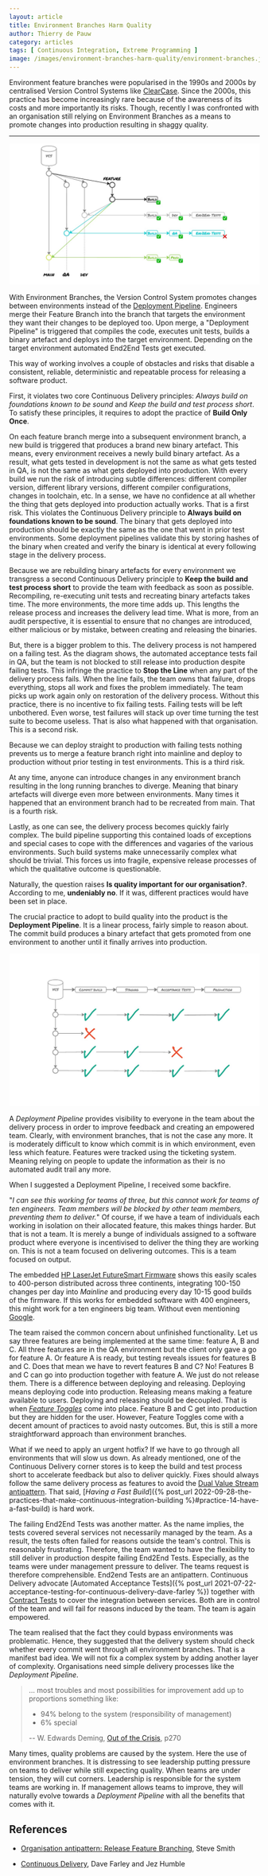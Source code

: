```yaml
---
layout: article
title: Environment Branches Harm Quality
author: Thierry de Pauw
category: articles
tags: [ Continuous Integration, Extreme Programming ]
image: /images/environment-branches-harm-quality/environment-branches.jpg
---
```


Environment feature branches were popularised in the 1990s and 2000s by centralised Version Control Systems like [ClearCase](https://en.wikipedia.org/wiki/IBM_DevOps_Code_ClearCase). Since the 2000s, this practice has become increasingly rare because of the awareness of its costs and more importantly its risks. Though, recently I was confronted with an organisation still relying on Environment Branches as a means to promote changes into production resulting in shaggy quality.

---

![Environment Branches](/images/environment-branches-harm-quality/environment-branches.jpg)

With Environment Branches, the Version Control System promotes changes between environments instead of the [Deployment Pipeline](https://continuousdelivery.com/implementing/patterns/). Engineers merge their Feature Branch into the branch that targets the environment they want their changes to be deployed too. Upon merge, a "Deployment Pipeline" is triggered that compiles the code, executes unit tests, builds a binary artefact and deploys into the target environment. Depending on the target environment automated End2End Tests get executed.

This way of working involves a couple of obstacles and risks that disable a consistent, reliable, deterministic and repeatable process for releasing a software product.

First, it violates two core Continuous Delivery principles: *Always build on foundations known to be sound* and *Keep the build and test process short*. To satisfy these principles, it requires to adopt the practice of **Build Only Once**.

On each feature branch merge into a subsequent environment branch, a new build is triggered that produces a brand new binary artefact. This means, every environment receives a newly build binary artefact. As a result, what gets tested in development is not the same as what gets tested in QA, is not the same as what gets deployed into production. With every build we run the risk of introducing subtle differences: different compiler version, different library versions, different compiler configurations, changes in toolchain, etc. In a sense, we have no confidence at all whether the thing that gets deployed into production actually works. That is a first risk. This violates the Continuous Delivery principle to **Always build on foundations known to be sound**. The binary that gets deployed into production should be exactly the same as the one that went in prior test environments. Some deployment pipelines validate this by storing hashes of the binary when created and verify the binary is identical at every following stage in the delivery process.

Because we are rebuilding binary artefacts for every environment we transgress a second Continuous Delivery principle to **Keep the build and test process short** to provide the team with feedback as soon as possible. Recompiling, re-executing unit tests and recreating binary artefacts takes time. The more environments, the more time adds up. This lengths the release process and increases the delivery lead time. What is more, from an audit perspective, it is essential to ensure that no changes are introduced, either malicious or by mistake, between creating and releasing the binaries.

But, there is a bigger problem to this. The delivery process is not hampered on a failing test. As the diagram shows, the automated acceptance tests fail in QA, but the team is not blocked to still release into production despite failing tests. This infringe the practice to **Stop the Line** when any part of the delivery process fails. When the line fails, the team owns that failure, drops everything, stops all work and fixes the problem immediately. The team picks up work again only on restoration of the delivery process. Without this practice, there is no incentive to fix failing tests. Failing tests will be left unbothered. Even worse, test failures will stack up over time turning the test suite to become useless. That is also what happened with that organisation. This is a second risk.

Because we can deploy straight to production with failing tests nothing prevents us to merge a feature branch right into mainline and deploy to production without prior testing in test environments. This is a third risk.

At any time, anyone can introduce changes in any environment branch resulting in the long running branches to diverge. Meaning that binary artefacts will diverge even more between environments. Many times it happened that an environment branch had to be recreated from main. That is a fourth risk.

Lastly, as one can see, the delivery process becomes quickly fairly complex. The build pipeline supporting this contained loads of exceptions and special cases to cope with the differences and vagaries of the various environments. Such build systems make unnecessarily complex what should be trivial. This forces us into fragile, expensive release processes of which the qualitative outcome is questionable.

Naturally, the question raises **Is quality important for our organisation?**. According to me, **undeniably no**. If it was, different practices would have been set in place.

The crucial practice to adopt to build quality into the product is the **Deployment Pipeline**. It is a linear process, fairly simple to reason about. The commit build produces a binary artefact that gets promoted from one environment to another until it finally arrives into production.

![Deployment Pipeline](/images/environment-branches-harm-quality/deployment-pipeline.jpg)

A *Deployment Pipeline* provides visibility to everyone in the team about the delivery process in order to improve feedback and creating an empowered team. Clearly, with environment branches, that is not the case any more. It is moderately difficult to know which commit is in which environment, even less which feature. Features were tracked using the ticketing system. Meaning relying on people to update the information as their is no automated audit trail any more.

When I suggested a Deployment Pipeline, I received some backfire.

"*I can see this working for teams of three, but this cannot work for teams of ten engineers. Team members will be blocked by other team members, preventing them to deliver.*" Of course, if we have a team of individuals each working in isolation on their allocated feature, this makes things harder. But that is not a team. It is merely a bunge of individuals assigned to a software product where everyone is incentivised to deliver the thing they are working on. This is not a team focused on delivering outcomes. This is a team focused on output.

The embedded [HP LaserJet FutureSmart Firmware](https://app.thestorygraph.com/books/c6e126e5-1ffe-4736-9bcb-f1b80cb412c9) shows this easily scales to 400-person distributed across three continents, integrating 100-150 changes per day into *Mainline* and producing every day 10-15 good builds of the firmware. If this works for embedded software with 400 engineers, this might work for a ten engineers big team. Without even mentioning [Google](https://research.google/pubs/why-google-stores-billions-of-lines-of-code-in-a-single-repository/).

The team raised the common concern about unfinished functionality. Let us say three features are being implemented at the same time: feature A, B and C. All three features are in the QA environment but the client only gave a go for feature A. Or feature A is ready, but testing reveals issues for features B and C. Does that mean we have to revert features B and C? No! Features B and C can go into production together with feature A. We just do not release them. There is a difference between deploying and releasing. Deploying means deploying code into production. Releasing means making a feature available to users. Deploying and releasing should be decoupled. That is when [*Feature Toggles*](https://martinfowler.com/articles/feature-toggles.html) come into place. Feature B and C get into production but they are hidden for the user. However, Feature Toggles come with a decent amount of practices to avoid nasty outcomes. But, this is still a more straightforward approach than environment branches.

What if we need to apply an urgent hotfix? If we have to go through all environments that will slow us down. As already mentioned, one of the Continuous Delivery corner stores is to keep the build and test process short to accelerate feedback but also to deliver quickly. Fixes should always follow the same delivery process as features to avoid the [Dual Value Stream antipattern](https://www.stevesmith.tech/blog/organisation-antipattern-dual-value-streams/). That said, [*Having a Fast Build*]({% post_url 2022-09-28-the-practices-that-make-continuous-integration-building %}#practice-14-have-a-fast-build) is hard work.

The failing End2End Tests was another matter. As the name implies, the tests covered several services not necessarily managed by the team. As a result, the tests often failed for reasons outside the team's control. This is reasonably frustrating. Therefore, the team wanted to have the flexibility to still deliver in production despite failing End2End Tests. Especially, as the teams were under management pressure to deliver. The teams request is therefore comprehensible. End2end Tests are an antipattern. Continuous Delivery advocate [Automated Acceptance Tests]({% post_url 2021-07-22-acceptance-testing-for-continuous-delivery-dave-farley %}) together with [Contract Tests](https://martinfowler.com/bliki/ContractTest.html) to cover the integration between services. Both are in control of the team and will fail for reasons induced by the team. The team is again empowered.

The team realised that the fact they could bypass environments was problematic. Hence, they suggested that the delivery system should check whether every commit went through all environment branches. That is a manifest bad idea. We will not fix a complex system by adding another layer of complexity. Organisations need simple delivery processes like the *Deployment Pipeline*.

> ... most troubles and most possibilities for improvement add up to proportions something like:
> 
> - 94% belong to the system (responsibility of management)
> - 6% special
> 
> -- W. Edwards Deming, [Out of the Crisis](https://app.thestorygraph.com/books/b79ebdec-b267-4585-9af4-b5b68b30f5e5), p270

Many times, quality problems are caused by the system. Here the use of environment branches. It is distressing to see leadership putting pressure on teams to deliver while still expecting quality. When teams are under tension, they will cut corners. Leadership is responsible for the system teams are working in. If management allows teams to improve, they will naturally evolve towards a *Deployment Pipeline* with all the benefits that comes with it.

## References

- [Organisation antipattern: Release Feature Branching](https://www.stevesmith.tech/blog/organisation-antipattern-release-feature-branching/), Steve Smith

- [Continuous Delivery](https://app.thestorygraph.com/books/77eb0975-4194-42e7-9db3-005d4250940f), Dave Farley and Jez Humble
